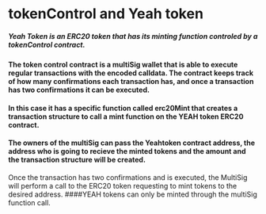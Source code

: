 # tokenControl and Yeah token

##### Yeah Token is an ERC20 token that has its minting function controled by a tokenControl contract. 





#### The token control contract is a multiSig wallet that is able to execute regular transactions with the encoded calldata. The contract keeps track of how many confirmations each transaction has, and once a transaction has two confirmations it can be executed. 
#### In this case it has a specific function called erc20Mint that creates a transaction structure to call a mint function on the YEAH token ERC20 contract. 
#### The owners of the multiSig can pass the Yeahtoken contract address, the address who is going to recieve the minted tokens and the amount and the transaction structure will be created.
Once the transaction has two confirmations and is executed, the MultiSig will perform a call to the ERC20 token requesting to mint tokens to the desired address.
####YEAH tokens can only be minted through the multiSig function call.



